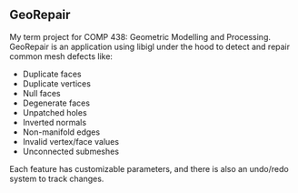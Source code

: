 ## GeoRepair

My term project for COMP 438: Geometric Modelling and Processing.
GeoRepair is an application using libigl under the hood to detect and repair common mesh defects like:
* Duplicate faces
* Duplicate vertices
* Null faces
* Degenerate faces
* Unpatched holes
* Inverted normals
* Non-manifold edges
* Invalid vertex/face values
* Unconnected submeshes

Each feature has customizable parameters, and there is also an undo/redo system to track changes.
